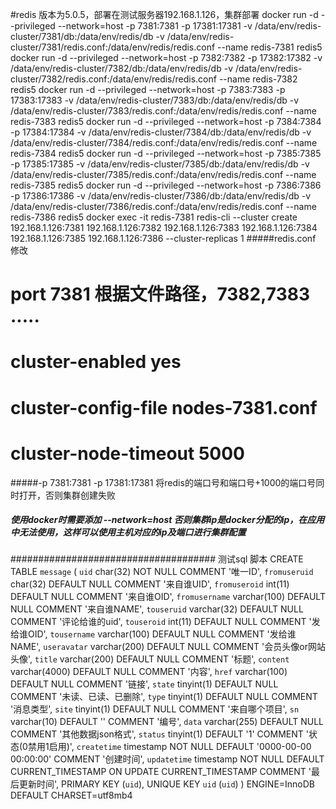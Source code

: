 #redis 版本为5.0.5，部署在测试服务器192.168.1.126，集群部署
docker run -d --privileged --network=host -p 7381:7381 -p 17381:17381 -v /data/env/redis-cluster/7381/db:/data/env/redis/db -v /data/env/redis-cluster/7381/redis.conf:/data/env/redis/redis.conf --name redis-7381 redis5
docker run -d --privileged --network=host -p 7382:7382 -p 17382:17382 -v /data/env/redis-cluster/7382/db:/data/env/redis/db -v /data/env/redis-cluster/7382/redis.conf:/data/env/redis/redis.conf --name redis-7382 redis5
docker run -d --privileged --network=host -p 7383:7383 -p 17383:17383 -v /data/env/redis-cluster/7383/db:/data/env/redis/db -v /data/env/redis-cluster/7383/redis.conf:/data/env/redis/redis.conf --name redis-7383 redis5
docker run -d --privileged --network=host -p 7384:7384 -p 17384:17384 -v /data/env/redis-cluster/7384/db:/data/env/redis/db -v /data/env/redis-cluster/7384/redis.conf:/data/env/redis/redis.conf --name redis-7384 redis5
docker run -d --privileged --network=host -p 7385:7385 -p 17385:17385 -v /data/env/redis-cluster/7385/db:/data/env/redis/db -v /data/env/redis-cluster/7385/redis.conf:/data/env/redis/redis.conf --name redis-7385 redis5
docker run -d --privileged --network=host -p 7386:7386 -p 17386:17386 -v /data/env/redis-cluster/7386/db:/data/env/redis/db -v /data/env/redis-cluster/7386/redis.conf:/data/env/redis/redis.conf --name redis-7386 redis5
docker exec -it redis-7381 redis-cli --cluster create 192.168.1.126:7381 192.168.1.126:7382 192.168.1.126:7383 192.168.1.126:7384 192.168.1.126:7385 192.168.1.126:7386 --cluster-replicas 1
#####redis.conf 修改
# port 7381  根据文件路径，7382,7383 .....
# cluster-enabled yes
# cluster-config-file nodes-7381.conf
#  cluster-node-timeout 5000
#####-p 7381:7381 -p 17381:17381 将redis的端口号和端口号+1000的端口号同时打开，否则集群创建失败
##### 使用docker时需要添加 --network=host 否则集群ip是docker分配的ip，在应用中无法使用，这样可以使用主机对应的ip及端口进行集群配置

#####################################  测试sql 脚本
CREATE TABLE `message` (
  `uid` char(32) NOT NULL COMMENT '唯一ID',
  `fromuseruid` char(32) DEFAULT NULL COMMENT '来自谁UID',
  `fromuseroid` int(11) DEFAULT NULL COMMENT '来自谁OID',
  `fromusername` varchar(100) DEFAULT NULL COMMENT '来自谁NAME',
  `touseruid` varchar(32) DEFAULT NULL COMMENT '评论给谁的uid',
  `touseroid` int(11) DEFAULT NULL COMMENT '发给谁OID',
  `tousername` varchar(100) DEFAULT NULL COMMENT '发给谁NAME',
  `useravatar` varchar(200) DEFAULT NULL COMMENT '会员头像or网站头像',
  `title` varchar(200) DEFAULT NULL COMMENT '标题',
  `content` varchar(4000) DEFAULT NULL COMMENT '内容',
  `href` varchar(100) DEFAULT NULL COMMENT '链接',
  `state` tinyint(1) DEFAULT NULL COMMENT '未读、已读、已删除',
  `type` tinyint(1) DEFAULT NULL COMMENT '消息类型',
  `site` tinyint(1) DEFAULT NULL COMMENT '来自哪个项目',
  `sn` varchar(10) DEFAULT '' COMMENT '编号',
  `data` varchar(255) DEFAULT NULL COMMENT '其他数据json格式',
  `status` tinyint(1) DEFAULT '1' COMMENT '状态(0禁用1启用)',
  `createtime` timestamp NOT NULL DEFAULT '0000-00-00 00:00:00' COMMENT '创建时间',
  `updatetime` timestamp NOT NULL DEFAULT CURRENT_TIMESTAMP ON UPDATE CURRENT_TIMESTAMP COMMENT '最后更新时间',
  PRIMARY KEY (`uid`),
  UNIQUE KEY `uid` (`uid`)
) ENGINE=InnoDB DEFAULT CHARSET=utf8mb4